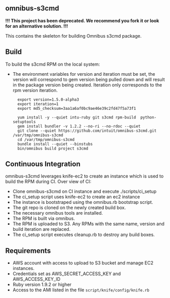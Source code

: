 ## omnibus-s3cmd 

**!!! This project has been deprecated. We recommend you fork it or look for an alternative solution. !!!**

This contains the skeleton for building Omnibus s3cmd  package.

## Build

To build the s3cmd RPM on the local system:

* The environment variables for version and iteration must be set,
  the version will correspond to gem version being pulled down
  and will result in the package version being created. Iteration only corresponds
  to the rpm version iteration.

        export version=1.5.0-alpha3
        export iteration=1
        export md5_checksum=3aa1a6af0bc9ae46e39c2fd47f5a73f1

		yum install -y --quiet intu-ruby git s3cmd rpm-build  python-setuptools
		gem install bundler -v 1.2.2 --no-ri --no-rdoc --quiet
		git clone --quiet https://github.com/intuit/omnibus-s3cmd.git /var/tmp/omnibus-s3cmd
		cd /var/tmp/omnibus-s3cmd
		bundle install --quiet --binstubs
		bin/omnibus build project s3cmd

## Continuous Integration

omnibus-s3cmd leverages knife-ec2 to create an instance which is used to build the RPM during CI. Over view of CI:

* Clone omnibus-s3cmd on CI instance and execute ./scripts/ci_setup
* The ci_setup script uses knife-ec2 to create an ec2 instance
* The instance is bootstraped using the omnibus.rb bootstrap script.
* The git repo is cloned on the newly created build box.
* The necessary omnibus tools are installed.
* The RPM is built via omnibus.
* The RPM is uploaded to S3. Any RPMs with the same name, version and build iteration are replaced.
* The ci_setup script executes cleanup.rb to destroy any build boxes.

## Requirements

* AWS account with access to upload to S3 bucket and manage EC2 instances.
* Credentials set as AWS_SECRET_ACCESS_KEY and AWS_ACCESS_KEY_ID
* Ruby version 1.9.2 or higher
* Access to the AMI listed in the file `script/knife/config/knife.rb`
